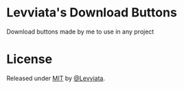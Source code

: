 # Levviata's Download Buttons
Download buttons made by me to use in any project

# License
Released under [MIT](https://github.com/Levviata/levviatasMinecraftDownloadButton/blob/main/LICENSE) by [@Levviata](https://github.com/Levviata).
